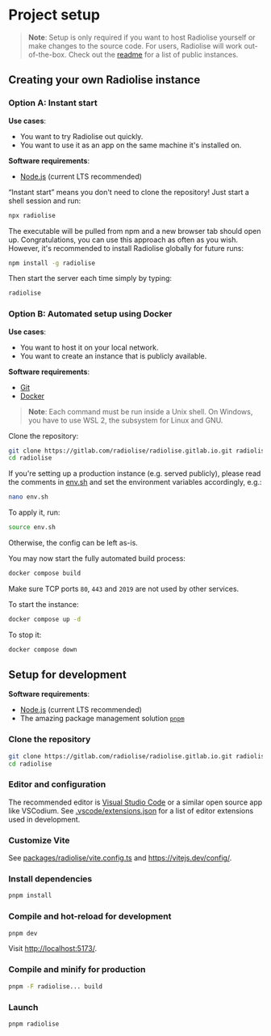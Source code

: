 # Project setup

> **Note**: Setup is only required if you want to host Radiolise yourself or
> make changes to the source code. For users, Radiolise will work
> out-of-the-box. Check out the [readme](readme.md) for a list of public
> instances.

## Creating your own Radiolise instance

### Option A: Instant start

**Use cases**:

- You want to try Radiolise out quickly.
- You want to use it as an app on the same machine it's installed on.

**Software requirements**:

- [Node.js](https://nodejs.org/) (current LTS recommended)

“Instant start” means you don't need to clone the repository! Just start a shell
session and run:

```sh
npx radiolise
```

The executable will be pulled from npm and a new browser tab should open up.
Congratulations, you can use this approach as often as you wish. However, it's
recommended to install Radiolise globally for future runs:

```sh
npm install -g radiolise
```

Then start the server each time simply by typing:

```sh
radiolise
```

### Option B: Automated setup using Docker

**Use cases**:

- You want to host it on your local network.
- You want to create an instance that is publicly available.

**Software requirements**:

- [Git](https://git-scm.com/)
- [Docker](https://docs.docker.com/get-docker/)

> **Note**: Each command must be run inside a Unix shell. On Windows, you have
> to use WSL 2, the subsystem for Linux and GNU.

Clone the repository:

```sh
git clone https://gitlab.com/radiolise/radiolise.gitlab.io.git radiolise
cd radiolise
```

If you're setting up a production instance (e.g. served publicly), please read
the comments in [env.sh](env.sh) and set the environment variables accordingly,
e.g.:

```sh
nano env.sh
```

To apply it, run:

```sh
source env.sh
```

Otherwise, the config can be left as-is.

You may now start the fully automated build process:

```sh
docker compose build
```

Make sure TCP ports `80`, `443` and `2019` are not used by other services.

To start the instance:

```sh
docker compose up -d
```

To stop it:

```sh
docker compose down
```

## Setup for development

**Software requirements**:

- [Node.js](https://nodejs.org/) (current LTS recommended)
- The amazing package management solution [`pnpm`](https://pnpm.io/)

### Clone the repository

```sh
git clone https://gitlab.com/radiolise/radiolise.gitlab.io.git radiolise
cd radiolise
```

### Editor and configuration

The recommended editor is
[Visual Studio Code](<(https://code.visualstudio.com/)>) or a similar open
source app like VSCodium. See [.vscode/extensions.json](.vscode/extensions.json)
for a list of editor extensions used in development.

### Customize Vite

See [packages/radiolise/vite.config.ts](packages/radiolise/vite.config.ts) and
<https://vitejs.dev/config/>.

### Install dependencies

```sh
pnpm install
```

### Compile and hot-reload for development

```sh
pnpm dev
```

Visit <http://localhost:5173/>.

### Compile and minify for production

```sh
pnpm -F radiolise... build
```

### Launch

```sh
pnpm radiolise
```
